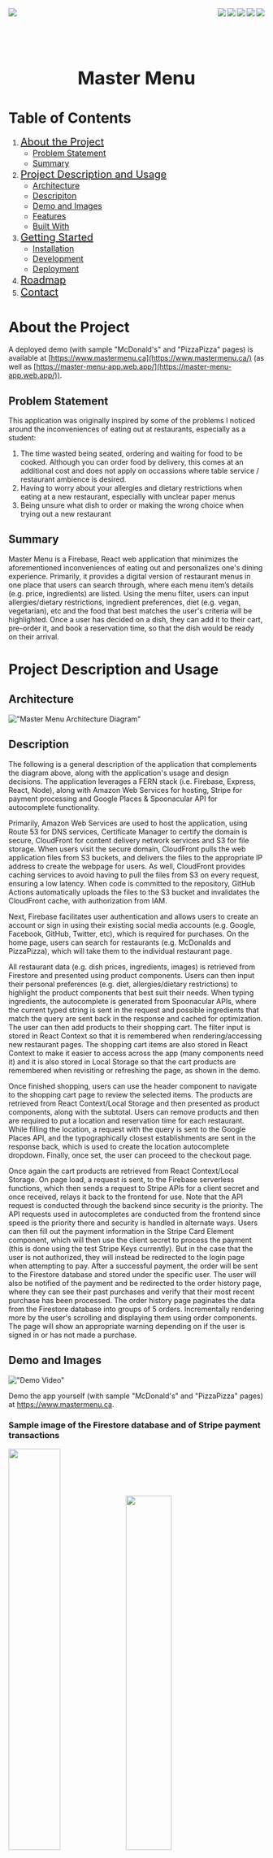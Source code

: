 <div>
  <!-- <img align="left" src="https://badges.pufler.dev/created/Ayush-Warikoo/Master-Menu" /> -->
  <img align="left" src="https://badges.pufler.dev/updated/Ayush-Warikoo/Master-Menu" />
  <img align="right" src="https://img.shields.io/badge/Express.js-000000?style=for-the-badge&logo=express&logoColor=white" />
  <img align="right" src="https://img.shields.io/badge/Node.js-339933?style=for-the-badge&logo=nodedotjs&logoColor=white" />
  <img align="right" src="https://img.shields.io/badge/Amazon_AWS-FF9900?style=for-the-badge&logo=amazonaws&logoColor=white" />
  <img align="right" src="https://img.shields.io/badge/firebase-ffca28?style=for-the-badge&logo=firebase&logoColor=black" />
  <img align="right" src="https://img.shields.io/badge/React-20232A?style=for-the-badge&logo=react&logoColor=61DAFB" />
</div>

</br></br></br>

<div align="center">
  <h1 style="font-size:36px;"> Master Menu </h1>
</div>

# Table of Contents

  <ol>
    <li>
      <a style="font-size:20px;" href="#about-the-project">About the Project</a>
      <ul>
        <li><a style="font-size:16px;" href="#problem-statement"> Problem Statement </a></li>
        <li><a style="font-size:16px;" href="#summary"> Summary </a></li>
      </ul>
    </li>
    <li>
      <a style="font-size:20px;" href="#project-description-and-usage">Project Description and Usage</a>
      <ul>
        <li><a style="font-size:16px;" href="#architecture">Architecture</a></li>
        <li><a style="font-size:16px;" href="#description">Descripiton</a></li>
        <li><a style="font-size:16px;" href="#demo-and-images">Demo and Images</a></li>
        <li><a style="font-size:16px;" href="#features">Features </a></li>
        <li><a style="font-size:16px;" href="#built-with">Built With</a></li>
      </ul>
    </li>
    <li>
      <a style="font-size:20px;" href="#getting-started">Getting Started</a>
      <ul>
        <li><a style="font-size:16px;" href="#installation">Installation</a></li>
        <li><a style="font-size:16px;" href="#development">Development</a></li>
        <li><a style="font-size:16px;" href="#deployment">Deployment</a></li>
      </ul>
    </li>
    <li><a style="font-size:20px;" href="#roadmap">Roadmap</a></li>
    <li><a style="font-size:20px;" href="#contact">Contact</a></li>
  </ol>

# About the Project

A deployed demo (with sample "McDonald's" and "PizzaPizza" pages) is available at [https://www.mastermenu.ca](https://www.mastermenu.ca/) (as well as [https://master-menu-app.web.app/](https://master-menu-app.web.app/)).

## Problem Statement

This application was originally inspired by some of the problems I noticed around the inconveniences of eating out at restaurants, especially as a student:

1. The time wasted being seated, ordering and waiting for food to be cooked. Although you can order food by delivery, this comes at an additional cost and does not apply on occassions where table service / restaurant ambience is desired.
2. Having to worry about your allergies and dietary restrictions when eating at a new restaurant, especially with unclear paper menus
3. Being unsure what dish to order or making the wrong choice when trying out a new restaurant

## Summary

Master Menu is a Firebase, React web application that minimizes the aforementioned inconveniences of eating out and personalizes one's dining experience. Primarily, it provides a digital version of restaurant menus in one place that users can search through, where each menu item’s details (e.g. price, ingredients) are listed. Using the menu filter, users can input allergies/dietary restrictions, ingredient preferences, diet (e.g. vegan, vegetarian), etc and the food that best matches the user's criteria will be highlighted. Once a user has decided on a dish, they can add it to their cart, pre-order it, and book a reservation time, so that the dish would be ready on their arrival.

# Project Description and Usage

## Architecture

!["Master Menu Architecture Diagram"](readme-assets/MasterMenuDiagramV3.jpg)

## Description

The following is a general description of the application that complements the diagram above, along with the application's usage and design decisions. The application leverages a FERN stack (i.e. Firebase, Express, React, Node), along with Amazon Web Services for hosting, Stripe for payment processing and Google Places & Spoonacular API for autocomplete functionality.

Primarily, Amazon Web Services are used to host the application, using Route 53 for DNS services, Certificate Manager to certify the domain is secure, CloudFront for content delivery network services and S3 for file storage. When users visit the secure domain, CloudFront pulls the web application files from S3 buckets, and delivers the files to the appropriate IP address to create the webpage for users. As well, CloudFront provides caching services to avoid having to pull the files from S3 on every request, ensuring a low latency. When code is committed to the repository, GitHub Actions automatically uploads the files to the S3 bucket and invalidates the CloudFront cache, with authorization from IAM.

Next, Firebase facilitates user authentication and allows users to create an account or sign in using their existing social media accounts (e.g. Google, Facebook, GitHub, Twitter, etc), which is required for purchases. On the home page, users can search for restaurants (e.g. McDonalds and PizzaPizza), which will take them to the individual restaurant page.

All restaurant data (e.g. dish prices, ingredients, images) is retrieved from Firestore and presented using product components. Users can then input their personal preferences (e.g. diet, allergies/dietary restrictions) to highlight the product components that best suit their needs. When typing ingredients, the autocomplete is generated from Spoonacular APIs, where the current typed string is sent in the request and possible ingredients that match the query are sent back in the response and cached for optimization. The user can then add products to their shopping cart. The filter input is stored in React Context so that it is remembered when rendering/accessing new restaurant pages. The shopping cart items are also stored in React Context to make it easier to access across the app (many components need it) and it is also stored in Local Storage so that the cart products are remembered when revisiting or refreshing the page, as shown in the demo.

Once finished shopping, users can use the header component to navigate to the shopping cart page to review the selected items. The products are retrieved from React Context/Local Storage and then presented as product components, along with the subtotal. Users can remove products and then are required to put a location and reservation time for each restaurant. While filling the location, a request with the query is sent to the Google Places API, and the typographically closest establishments are sent in the response back, which is used to create the location autocomplete dropdown. Finally, once set, the user can proceed to the checkout page.

Once again the cart products are retrieved from React Context/Local Storage. On page load, a request is sent, to the Firebase serverless functions, which then sends a request to Stripe APIs for a client secret and once received, relays it back to the frontend for use. Note that the API request is conducted through the backend since security is the priority. The API requests used in autocompletes are conducted from the frontend since speed is the priority there and security is handled in alternate ways. Users can then fill out the payment information in the Stripe Card Element component, which will then use the client secret to process the payment (this is done using the test Stripe Keys currently). But in the case that the user is not authorized, they will instead be redirected to the login page when attempting to pay. After a successful payment, the order will be sent to the Firestore database and stored under the specific user. The user will also be notified of the payment and be redirected to the order history page, where they can see their past purchases and verify that their most recent purchase has been processed. The order history page paginates the data from the Firestore database into groups of 5 orders. Incrementally rendering more by the user's scrolling and displaying them using order components. The page will show an appropriate warning depending on if the user is signed in or has not made a purchase.

## Demo and Images

!["Demo Video"](readme-assets/Demo.gif) <br/>

Demo the app yourself (with sample "McDonald's" and "PizzaPizza" pages) at <https://www.mastermenu.ca>.

<h3> Sample image of the Firestore database and of Stripe payment transactions</h3>
<p width="100%" float="left" text-align="center">
  <img src="readme-assets/database.jpg" width="45%" />
  <img src="readme-assets/stripe.jpg" width="42.3%" />
</p>

## Features

The following includes a detailed list of implemented features/details:

- Shopping cart products are cached and therefore remembered after closing the tab
- Initial website render time is under 1.5 seconds on desktop through image management, preloading and CDN caching
- Restaurant pages are completely dynamic, and only require data to be stored in Firestore for a new page to be generated
- Implemented notification system that is responsive to user actions (sign-in, sign-out, purchasing, etc) and restricts/warns users in case of errors
- Supports user sign-ins through Google, Facebook, Twitter, Github or Email account authentication
- Allows users to access the name, price, rating, ingredients and visuals of all dishes from searcheable restaurants
- Allows users to filter dishes based on allergies/dietary restrictions, ingredient preferences, rating minimums, diet or budget limitations
  - The diet options consist of pollopescatarian, pescatarian, vegetarian, vegan and none options
  - Allergies/dietary restrictions and ingredient preferences fields support autocomplete functionality (using debouncing and caching for optimizations)
- Allows users to review their shopping cart products and remove items
- Allows users to input their reservation time and the location of the restaurant
  - The location field supports autocomplete functionality (using debouncing for optimizations)
  - Location is also protected by validation logic
- Implemented payment authorization and processing
- Allows authorized users to retrieve order history
- Uses a secure and certified transfer protocol (HTTPS)
- GitHub Actions deploys the application to AWS S3, invalidates the CloudFront cache and also deploys to Firebase on code commits
- Stying adjusts to any laptop or desktop screen size
- General UI/UX design and functionality using Material-UI
- Uses infinite scrolling to paginate the order history (incorpating throttling for optimization)

## Built With

Languages

- JavaScript
- HTML
- CSS

Development Tools/Libraries/Frameworks

- React
  - React Router
  - React Context
  - React DOM
- Firebase
  - Firebase Authentication
  - Firestore (Database)
  - Serverless Cloud Functions
- AWS
  - S3
  - CloudFront
  - Route 53
  - Certificate Manager
  - IAM
  - Budgets
- NodeJS
- Express
- Github Actions

External Services

- Stripe
- Google Places API
- Spoonacular API

Notable Node Packages

- Material UI
- React FirebaseUI
- React Places Autocomplete
- React Select
- React Toastify
- Axios
- Dotenv
- Lodash

# Getting Started

## Installation

This project was bootstrapped with [Create React App](https://github.com/facebook/create-react-app).<br />
In order to run the application, you will have to generate a firebase project and set the configuration. Make sure to decide on a URL to deploy on and set-up the environment variables in the .env files accordingly.

Installs node_modules

```bash
npm install
```

The following personal API keys will also have to be acquired and set to their corresponding environment variables in .env files:

- Firebase API Key
- Stripe (Publishable and Secret) API Keys
- Google Cloud Platform (Places & Maps) API Key
- Spoonacular API Key

Note that in order to set up the user authentication through social media accounts, it requires generating your own ID and Secret Keys for the corresponding social media and setting it up in the firebase authentication console.

You will also need to generate your own AWS Secrets and add them as GitHub Repository Secrets to be used by the GitHub Actions workflow.

## Development

In order to run the app (frontend) locally, which will open [http://localhost:3000](http://localhost:3000), run:

```bash
npm run start
```

In order to locally run the Firebase Functions (backend), navigate to the directory of the functions folder and run:

```bash
firebase serve
```

This is currently set to run at [http://localhost:5001/master-menu-app/us-central1/api](http://localhost:5001/master-menu-app/us-central1/api). <br />
Finally, you will have to change the axios base URL to the corresponding local backend environment variable.

You can then locally test changes to your frontend and backend triggers accordingly.

Miscellaneous:

- For Google Places API, set your domain access restrictions to include your localhost url when testing locally
- For Facebook authentication, one is required to generate a separate set of credentials for local and remote server testing (and switch out the values as needed)
- The Spoonacular API and Google Places API, when using the free plan, have a quota on the number of allowed requests sent per day and month respectively to be aware of

## Deployment

Note that if you have the GitHub Actions set-up, the following will be done automatically when you commit.

Builds the app for production to the `build` folder.<br />
It correctly bundles React in production mode and optimizes the build for the best performance to be ready for deployment

```bash
npm run build
```

Configure firebase and then use it for deployment

```bash
firebase deploy
```

Finally, delete the previous files in your S3 bucket and upload all the files in the updated build folder.

# Roadmap

Currently, I consider the application complete in terms of its purpose as an educational project.
However, in order to turn this into a fully functional product, the next steps would be:

- Developing a separate interface for restaurant owners to input their menus and recieve order updates/reservations
- Rework the home page to also allow search by location and have pages specific to each restaurant location
- Potentially automate franchise page creation through public APIs or web scraping
- More sophisticated menu filtering/sorting options and dish ordering flexibility corresponding to the restaurant
- Allow for more consumer interaction, for example voting on dishes (later sort based on this) or favouriting restaurants/dishes
- Functionality for filtering restaurants, in addition to dishes
- Implementing new diets and adding logic to categorize dishes automatically
- Replace all test and limited free account API Keys

# Contact

Ayush Warikoo - Message me through email or linkedin!

<a href="ayush.warikoo77@gmail.com">
  <img src="https://img.shields.io/badge/Gmail-D14836?style=for-the-badge&logo=gmail&logoColor=white" />
<a href="https://www.linkedin.com/in/ayushwarikoo">
  <img src="https://img.shields.io/badge/linkedin-%230077B5.svg?&style=for-the-badge&logo=linkedin&logoColor=white" />
